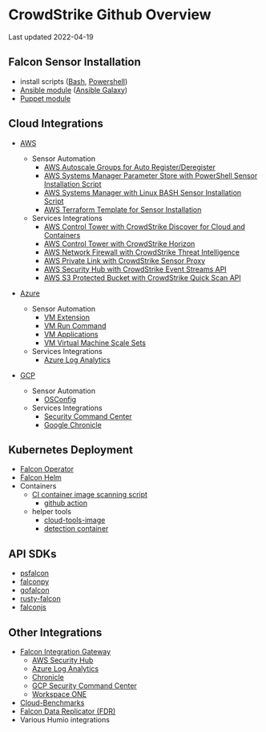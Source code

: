 # CrowdStrike Github Overview
Last updated 2022-04-19

## Falcon Sensor Installation
 - install scripts ([Bash](https://github.com/CrowdStrike/falcon-scripts/tree/main/bash/install), [Powershell](https://github.com/CrowdStrike/falcon-scripts/tree/main/powershell))
 - [Ansible module](https://github.com/CrowdStrike/ansible_collection_falcon) ([Ansible Galaxy](https://galaxy.ansible.com/crowdstrike/falcon))
 - [Puppet module](https://github.com/CrowdStrike/puppet-falcon)

## Cloud Integrations
 - [AWS](https://github.com/CrowdStrike/Cloud-AWS)
   - Sensor Automation
     - [AWS Autoscale Groups for Auto Register/Deregister](https://github.com/crowdstrike/cloud-aws/blob/main/Agent-Install-Examples/Cloudformation/autoscale/README.md)
     - [AWS Systems Manager Parameter Store with PowerShell Sensor Installation Script](https://github.com/crowdstrike/cloud-aws/blob/main/Agent-Install-Examples/powershell)
     - [AWS Systems Manager with Linux BASH Sensor Installation Script](https://github.com/crowdstrike/cloud-aws/blob/main/Agent-Install-Examples/bash)
     - [AWS Terraform Template for Sensor Installation](https://github.com/crowdstrike/cloud-aws/blob/main/Agent-Install-Examples/Terraform-bootstrap-s3)
   - Services Integrations
     - [AWS Control Tower with CrowdStrike Discover for Cloud and Containers](https://github.com/crowdstrike/cloud-aws/blob/main/Control-Tower/README.md)
     - [AWS Control Tower with CrowdStrike Horizon](https://github.com/crowdstrike/cloud-aws/blob/main/Control-Tower-For-Horizon/README.md)
     - [AWS Network Firewall with CrowdStrike Threat Intelligence](https://github.com/crowdstrike/cloud-aws/blob/main/Network-Firewall/README.md)
     - [AWS Private Link with CrowdStrike Sensor Proxy](https://github.com/crowdstrike/cloud-aws/blob/main/aws-privatelink/README.md)
     - [AWS Security Hub with CrowdStrike Event Streams API](https://github.com/crowdstrike/cloud-aws/blob/main/Falcon-Integration-Gateway/README.md)
     - [AWS S3 Protected Bucket with CrowdStrike Quick Scan API](https://github.com/crowdstrike/cloud-aws/blob/main/s3-bucket-protection)

 - [Azure](https://github.com/CrowdStrike/Cloud-Azure/)
   - Sensor Automation
     - [VM Extension](https://github.com/CrowdStrike/Cloud-Azure/tree/main/vm/vm-extensions)
     - [VM Run Command](https://github.com/CrowdStrike/Cloud-Azure/blob/main/vm/vmrun.md)
     - [VM Applications](https://github.com/CrowdStrike/Cloud-Azure/blob/main/vm/vmapp/README.md)
     - [VM Virtual Machine Scale Sets](https://github.com/CrowdStrike/Cloud-Azure/tree/main/vm/vmss)
   - Services Integrations
     - [Azure Log Analytics](https://github.com/CrowdStrike/falcon-integration-gateway/tree/main/fig/backends/azure)
 - [GCP](https://github.com/CrowdStrike/Cloud-GCP)
   - Sensor Automation
     - [OSConfig](https://console.cloud.google.com/marketplace/product/crowdstrike-saas/crowdstrike-falcon-endpoint-protection?project=solar-gcp-integration-lab)
   - Services Integrations
     - [Security Command Center](https://github.com/CrowdStrike/falcon-integration-gateway/blob/main/docs/listings/gke/UserGuide.md)
     - [Google Chronicle](https://github.com/CrowdStrike/falcon-integration-gateway/blob/main/docs/listings/gke-chronicle/UserGuide.md)

## Kubernetes Deployment
 - [Falcon Operator](https://github.com/CrowdStrike/falcon-operator)
 - [Falcon Helm](https://github.com/CrowdStrike/falcon-helm)
 - Containers
   - [CI container image scanning script](https://github.com/crowdstrike/container-image-scan)
      - [github action](https://github.com/CrowdStrike/container-image-scan-action)
   - helper tools
      - [cloud-tools-image](https://github.com/CrowdStrike/cloud-tools-image/)
      - [detection container](https://github.com/CrowdStrike/detection-container)

## API SDKs
 - [psfalcon](https://github.com/CrowdStrike/psfalcon)
 - [falconpy](https://github.com/CrowdStrike/falconpy)
 - [gofalcon](https://github.com/CrowdStrike/gofalcon)
 - [rusty-falcon](https://github.com/CrowdStrike/rusty-falcon)
 - [falconjs](https://github.com/CrowdStrike/falconjs)

## Other Integrations
 - [Falcon Integration Gateway](https://github.com/CrowdStrike/falcon-integration-gateway)
   - [AWS Security Hub](https://github.com/CrowdStrike/falcon-integration-gateway/tree/main/fig/backends/aws)
   - [Azure Log Analytics](https://github.com/CrowdStrike/falcon-integration-gateway/tree/main/fig/backends/azure)
   - [Chronicle](https://github.com/CrowdStrike/falcon-integration-gateway/tree/main/fig/backends/chronicle)
   - [GCP Security Command Center](https://github.com/CrowdStrike/falcon-integration-gateway/tree/main/fig/backends/gcp)
   - [Workspace ONE](https://github.com/CrowdStrike/falcon-integration-gateway/tree/main/fig/backends/workspaceone)
 - [Cloud-Benchmarks](https://github.com/CrowdStrike/Cloud-Benchmark)
 - [Falcon Data Replicator (FDR)](https://falcon.us-2.crowdstrike.com/documentation/9/falcon-data-replicator)
 - Various Humio integrations
